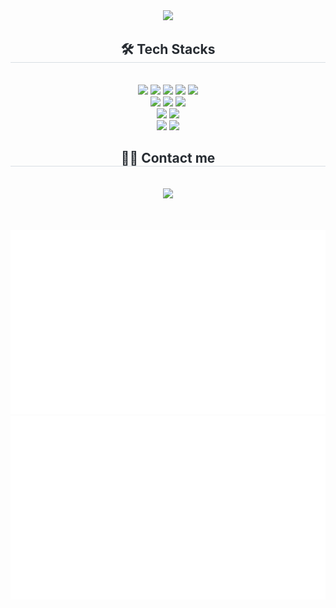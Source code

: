 <!-- Title 타이틀-->
<div align="center">
<img src="https://capsule-render.vercel.app/api?type=venom&height=250&color=gradient&customColorList=15&text=Welcome&fontAlign=50&descAlign=60&descAlignY=70&desc=VVjD's%20Github&fontColor=AB8EC5&animation=fadeIn" />
</div>


<!--
<img src="https://img.shields.io/badge/C-A8B9CC?style=for-the-badge&logo=C&logoColor=white">
<img src="https://img.shields.io/badge/C++-00599C?style=for-the-badge&logo=C%2B%2B&logoColor=white">
<img src="https://img.shields.io/badge/Python-3776AB?style=for-the-badge&logo=Python&logoColor=white">
<img src="https://img.shields.io/badge/Django-092E20?style=for-the-badge&logo=Django&logoColor=white">
<img src="https://img.shields.io/badge/Node.js-339933?style=for-the-badge&logo=Node.js&logoColor=white">
<img src="https://img.shields.io/badge/React-61DAFB?style=for-the-badge&logo=React&logoColor=white">
<img src="https://img.shields.io/badge/Selenium-43B02A?style=for-the-badge&logo=Selenium&logoColor=white">
<img src="https://img.shields.io/badge/jQuery-0769AD?style=for-the-badge&logo=jQuery&logoColor=white">
<img src="https://img.shields.io/badge/Figma-F24E1E?style=for-the-badge&logo=Figma&logoColor=white">
<img src="https://img.shields.io/badge/Amazon AWS-232F3E?style=for-the-badge&logo=Amazon AWS&logoColor=white">
-->


<div align= "center">
    <h2 style="border-bottom: 1px solid #d8dee4; color: #282d33;"> 🛠️ Tech Stacks </h2> 
    <br> 
    <div style="margin: 0 auto; text-align: center;" align= "center"> 
        <img src="https://img.shields.io/badge/Java-007396?style=for-the-badge&logo=Java&logoColor=white">
        <img src="https://img.shields.io/badge/Spring-6DB33F?style=for-the-badge&logo=Spring&logoColor=white">
        <img src="https://img.shields.io/badge/HTML5-E34F26?style=for-the-badge&logo=HTML5&logoColor=white">
        <img src="https://img.shields.io/badge/CSS3-1572B6?style=for-the-badge&logo=CSS3&logoColor=white">
        <img src="https://img.shields.io/badge/Javascript-F7DF1E?style=for-the-badge&logo=Javascript&logoColor=white">
        <br/>
        <img src="https://img.shields.io/badge/Oracle-F80000?style=for-the-badge&logo=Oracle&logoColor=white">
        <img src="https://img.shields.io/badge/MySQL-4479A1?style=for-the-badge&logo=MySQL&logoColor=white">
        <img src="https://img.shields.io/badge/Apache Tomcat-F8DC75?style=for-the-badge&logo=Apache Tomcat&logoColor=white">
        <br/>
        <img src="https://img.shields.io/badge/eclipseide-2C2255?style=for-the-badge&logo=eclipseide&logoColor=white"/>
        <img src="https://img.shields.io/badge/visualstudiocode-007ACC?style=for-the-badge&logo=visualstudiocode&logoColor=white"/>
        <br/>
        <img src="https://img.shields.io/badge/Git-F05032?style=for-the-badge&logo=Git&logoColor=white">
        <img src="https://img.shields.io/badge/Github-181717?style=for-the-badge&logo=Github&logoColor=white">
    </div>
</div>

<div align= "center">
    <h2 style="border-bottom: 1px solid #d8dee4; color: #282d33;"> 🤝🏻 Contact me </h2> <br> 
    <div align= "center"> <a href=mailto:j26725053@gmail.com> <img src="https://img.shields.io/badge/Gmail-EA4335?style=for-the-badge&logo=Gmail&logoColor=white&link=mailto:j26725053@gmail.com"> </a>
          </div>  <br> 
    <div align= "center">  </div> 
</div>
<br>
    <div align= "center"> 

![VVjD's github stats](https://github.com/VVjD/github-stats-transparent/blob/output/generated/languages.svg)
![Top Langs](https://github.com/VVjD/github-stats-transparent/blob/output/generated/overview.svg)
    </div>
        <!--
        <div align= "center"> 
            <img src="https://github-readme-stats.vercel.app/api?username=VVjD&layout=donut&theme=buefy"/> 
            <img src="https://github-readme-stats.vercel.app/api/top-langs/?username=VVjD&layout=donut&theme=buefy"/>
        </div> 
        -->


